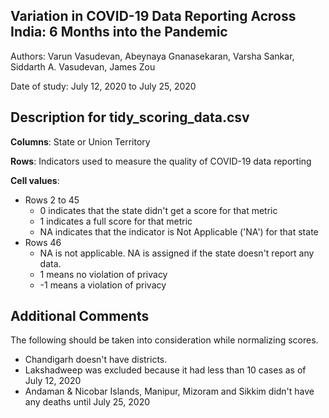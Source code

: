 Variation in COVID-19 Data Reporting Across India: 6 Months into the Pandemic
--------------------------------------------------------------------------------
Authors: Varun Vasudevan, Abeynaya Gnanasekaran, Varsha Sankar, Siddarth A. Vasudevan, James Zou

Date of study: July 12, 2020 to July 25, 2020


Description for tidy_scoring_data.csv
--------------------------------------
**Columns**: State or Union Territory

**Rows**: Indicators used to measure the quality of COVID-19 data reporting

**Cell values**:
  - Rows 2 to 45
      - 0 indicates that the state didn't get a score for that metric
      - 1 indicates a full score for that metric
      - NA indicates that the indicator is Not Applicable ('NA') for that state 
  - Rows 46
      - NA is not applicable. NA is assigned if the state doesn't report any data.
      - 1 means no violation of privacy 
      - -1 means a violation of privacy
		
Additional Comments
--------------------
The following should be taken into consideration while normalizing scores.
- Chandigarh doesn't have districts.
- Lakshadweep was excluded because it had less than 10 cases as of July 12, 2020
- Andaman & Nicobar Islands, Manipur, Mizoram and Sikkim didn't have any deaths until July 25, 2020
